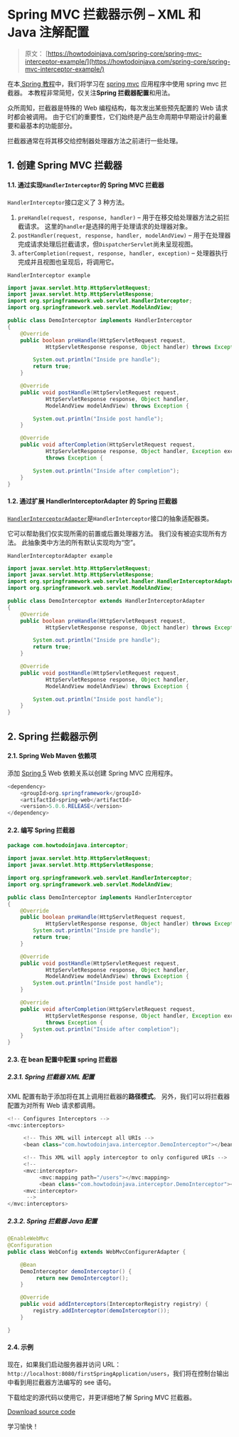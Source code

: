 # Spring MVC 拦截器示例 – XML 和 Java 注解配置

> 原文： [https://howtodoinjava.com/spring-core/spring-mvc-interceptor-example/](https://howtodoinjava.com/spring-core/spring-mvc-interceptor-example/)

在本[ Spring 教程](https://howtodoinjava.com/java-spring-framework-tutorials/)中，我们将学习在 [spring mvc](https://howtodoinjava.com/spring-mvc-tutorial/) 应用程序中使用 spring mvc 拦截器。 本教程非常简短，仅关注**Spring 拦截器配置**和用法。

众所周知，拦截器是特殊的 Web 编程结构，每次发出某些预先配置的 Web 请求时都会被调用。 由于它们的重要性，它们始终是产品生命周期中早期设计的最重要和最基本的功能部分。

拦截器通常在将其移交给控制器处理器方法之前进行一些处理。

## 1\. 创建 Spring MVC 拦截器

#### 1.1. 通过实现`HandlerInterceptor`的 Spring MVC 拦截器

`HandlerInterceptor`接口定义了 3 种方法。

1.  `preHandle(request, response, handler)` – 用于在移交给处理器方法之前拦截请求。 这里的`handler`是选择的用于处理请求的处理器对象。
2.  `postHandler(request, response, handler, modelAndView)` – 用于在处理器完成请求处理后拦截请求，但`DispatcherServlet`尚未呈现视图。
3.  `afterCompletion(request, response, handler, exception)` – 处理器执行完成并且视图也呈现后，将调用它。

`HandlerInterceptor example`

```java
import javax.servlet.http.HttpServletRequest;
import javax.servlet.http.HttpServletResponse;
import org.springframework.web.servlet.HandlerInterceptor;
import org.springframework.web.servlet.ModelAndView;

public class DemoInterceptor implements HandlerInterceptor
{
	@Override
	public boolean preHandle(HttpServletRequest request,
			HttpServletResponse response, Object handler) throws Exception {

		System.out.println("Inside pre handle");
		return true;
	}

	@Override
	public void postHandle(HttpServletRequest request,
			HttpServletResponse response, Object handler,
			ModelAndView modelAndView) throws Exception {

		System.out.println("Inside post handle");
	}

	@Override
	public void afterCompletion(HttpServletRequest request,
			HttpServletResponse response, Object handler, Exception exception)
			throws Exception {

		System.out.println("Inside after completion");
	}
}

```

#### 1.2. 通过扩展 HandlerInterceptorAdapter 的 Spring 拦截器

[`HandlerInterceptorAdapter`](https://docs.spring.io/spring-framework/docs/current/javadoc-api/org/springframework/web/servlet/handler/HandlerInterceptorAdapter.html)是`HandlerInterceptor`接口的抽象适配器类。

它可以帮助我们仅实现所需的前置或后置处理器方法。 我们没有被迫实现所有方法。 此抽象类中方法的所有默认实现均为“空”。

`HandlerInterceptorAdapter example`

```java
import javax.servlet.http.HttpServletRequest;
import javax.servlet.http.HttpServletResponse;
import org.springframework.web.servlet.handler.HandlerInterceptorAdapter;
import org.springframework.web.servlet.ModelAndView;

public class DemoInterceptor extends HandlerInterceptorAdapter
{
	@Override
	public boolean preHandle(HttpServletRequest request,
			HttpServletResponse response, Object handler) throws Exception {

		System.out.println("Inside pre handle");
		return true;
	}

	@Override
	public void postHandle(HttpServletRequest request,
			HttpServletResponse response, Object handler,
			ModelAndView modelAndView) throws Exception {

		System.out.println("Inside post handle");
	}
}

```

## 2\. Spring 拦截器示例

#### 2.1. Spring Web Maven 依赖项

添加 [Spring 5](https://howtodoinjava.com/spring-5-tutorial/) Web 依赖关系以创建 Spring MVC 应用程序。

```java
<dependency>
    <groupId>org.springframework</groupId>
    <artifactId>spring-web</artifactId>
    <version>5.0.6.RELEASE</version>
</dependency>

```

#### 2.2. 编写 Spring 拦截器

```java
package com.howtodoinjava.interceptor;

import javax.servlet.http.HttpServletRequest;
import javax.servlet.http.HttpServletResponse;

import org.springframework.web.servlet.HandlerInterceptor;
import org.springframework.web.servlet.ModelAndView;

public class DemoInterceptor implements HandlerInterceptor
{
	@Override
	public boolean preHandle(HttpServletRequest request,
			HttpServletResponse response, Object handler) throws Exception {
		System.out.println("Inside pre handle");
		return true;
	}

	@Override
	public void postHandle(HttpServletRequest request,
			HttpServletResponse response, Object handler,
			ModelAndView modelAndView) throws Exception {
		System.out.println("Inside post handle");
	}

	@Override
	public void afterCompletion(HttpServletRequest request,
			HttpServletResponse response, Object handler, Exception exception)
			throws Exception {
		System.out.println("Inside after completion");
	}
}

```

#### 2.3. 在 bean 配置中配置 spring 拦截器

##### 2.3.1. Spring 拦截器 XML 配置

XML 配置有助于添加将在其上调用拦截器的**路径模式**。 另外，我们可以将拦截器配置为对所有 Web 请求都调用。

```java
<!-- Configures Interceptors -->
<mvc:interceptors>

	 <!-- This XML will intercept all URIs -->
	 <bean class="com.howtodoinjava.interceptor.DemoInterceptor"></bean>

	 <!-- This XML will apply interceptor to only configured URIs -->
	 <!--
	 <mvc:interceptor>
		  <mvc:mapping path="/users"></mvc:mapping>
		  <bean class="com.howtodoinjava.interceptor.DemoInterceptor"></bean>
	 <mvc:interceptor>
	  -->
</mvc:interceptors>

```

##### 2.3.2. Spring 拦截器 Java 配置

```java
@EnableWebMvc
@Configuration
public class WebConfig extends WebMvcConfigurerAdapter {

    @Bean
    DemoInterceptor demoInterceptor() {
         return new DemoInterceptor();
    }

    @Override
    public void addInterceptors(InterceptorRegistry registry) {
        registry.addInterceptor(demoInterceptor());
    }

}

```

#### 2.4. 示例

现在，如果我们启动服务器并访问 URL：`http://localhost:8080/firstSpringApplication/users`，我们将在控制台输出中看到用拦截器方法编写的 see 语句。

下载给定的源代码以使用它，并更详细地了解 Spring MVC 拦截器。

[Download source code](https://drive.google.com/file/d/0B7yo2HclmjI4amh6cEhvblBtQjg/view?usp=drive_web)

学习愉快！